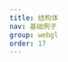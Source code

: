 ```yaml
---
title: 结构体
nav: 基础例子
group: webgl
order: 17
---
```


<code src="../examples/demo17/index.jsx"></code>
